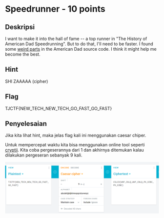 # Speedrunner - 10 points
## Deskripsi

I want to make it into the hall of fame -- a top runner in "The History of American Dad Speedrunning". But to do that, I'll need to be faster. I found some [weird parts](https://static.tjctf.org/6e61ec43e56cff1441f4cef46594bf75869a2c66cb47e86699e36577fbc746ff_encoded.txt) in the American Dad source code. I think it might help me become the best.

## Hint

SHI ZAAAAA (cipher)

## Flag

TJCTF{NEW_TECH_NEW_TECH_GO_FAST_GO_FAST}

## Penyelesaian

Jika kita lihat hint, maka jelas flag kali ini menggunakan caesar chiper.

Untuk mempercepat waktu kita bisa menggunakan online tool seperti [cryptii](https://cryptii.com/pipes/caesar-cipher). Kita coba pergeserannya dari 1 dan akhirnya ditemukan kalau dilakukan pergeseran sebanyak 9 kali.

![chiper](./chiper.png)